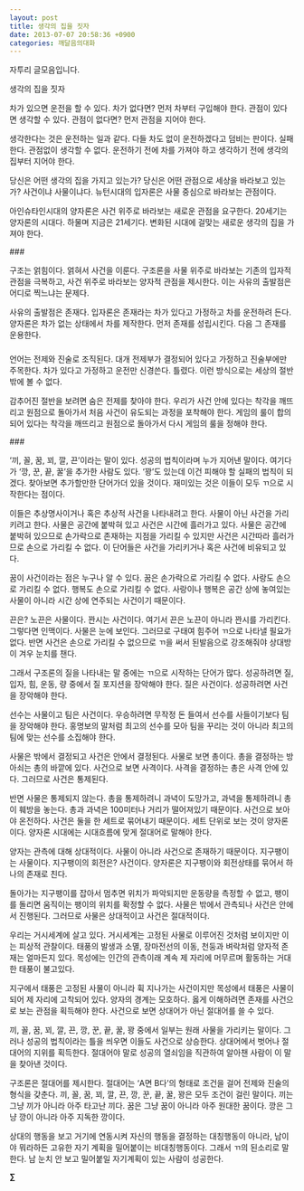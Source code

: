 ```yaml
---
layout: post
title: 생각의 집을 짓자
date: 2013-07-07 20:58:36 +0900
categories: 깨달음의대화
---
```

자투리 글모음입니다.


  


생각의 집을 짓자 


  


차가 있으면 운전을 할 수 있다. 차가 없다면? 먼저 차부터 구입해야 한다. 관점이 있다면 생각할 수 있다. 관점이 없다면? 먼저 관점을 지어야 한다. 


  


생각한다는 것은 운전하는 일과 같다. 다들 차도 없이 운전하겠다고 덤비는 판이다. 실패한다. 관점없이 생각할 수 없다. 운전하기 전에 차를 가져야 하고 생각하기 전에 생각의 집부터 지어야 한다. 


  


당신은 어떤 생각의 집을 가지고 있는가? 당신은 어떤 관점으로 세상을 바라보고 있는가? 사건이냐 사물이냐다. 뉴턴시대의 입자론은 사물 중심으로 바라보는 관점이다. 


  


아인슈타인시대의 양자론은 사건 위주로 바라보는 새로운 관점을 요구한다. 20세기는 양자론의 시대다. 하물며 지금은 21세기다. 변화된 시대에 걸맞는 새로운 생각의 집을 가져야 한다. 


  


\### 


  


구조는 얽힘이다. 얽혀서 사건을 이룬다. 구조론을 사물 위주로 바라보는 기존의 입자적 관점을 극복하고, 사건 위주로 바라보는 양자적 관점을 제시한다. 이는 사유의 출발점은 어디로 찍느냐는 문제다. 


  


사유의 출발점은 존재다. 입자론은 존재라는 차가 있다고 가정하고 차를 운전하려 든다. 양자론은 차가 없는 상태에서 차를 제작한다. 먼저 존재를 성립시킨다. 다음 그 존재를 운용한다. 


  


###


  


언어는 전제와 진술로 조직된다. 대개 전제부가 결정되어 있다고 가정하고 진술부에만 주목한다. 차가 있다고 가정하고 운전만 신경쓴다. 틀렸다. 이런 방식으로는 세상의 절반밖에 볼 수 없다. 


  


감추어진 절반을 보려면 숨은 전제를 찾아야 한다. 우리가 사건 안에 있다는 착각을 깨뜨리고 원점으로 돌아가서 처음 사건이 유도되는 과정을 포착해야 한다. 게임의 룰이 합의되어 있다는 착각을 깨뜨리고 원점으로 돌아가서 다시 게임의 룰을 정해야 한다. 


  


\### 



‘끼, 꼴, 꿈, 꾀, 깔, 끈’이라는 말이 있다. 성공의 법칙이라며 누가 지어낸 말이다. 여기다가 ‘깡, 꾼, 끝, 꿀’을 추가한 사람도 있다. ‘꽝’도 있는데 이건 피해야 할 실패의 법칙이 되겠다. 찾아보면 추가할만한 단어가더 있을 것이다. 재미있는 것은 이들이 모두 ㄲ으로 시작한다는 점이다. 



이들은 추상명사이거나 혹은 추상적 사건을 나타내려고 한다. 사물이 아닌 사건을 가리키려고 한다. 사물은 공간에 붙박혀 있고 사건은 시간에 흘러가고 있다. 사물은 공간에 붙박혀 있으므로 손가락으로 존재하는 지점을 가리킬 수 있지만 사건은 시간따라 흘러가므로 손으로 가리킬 수 없다. 이 단어들은 사건을 가리키거나 혹은 사건에 비유되고 있다. 


  


꿈이 사건이라는 점은 누구나 알 수 있다. 꿈은 손가락으로 가리킬 수 없다. 사랑도 손으로 가리킬 수 없다. 행복도 손으로 가리킬 수 없다. 사랑이나 행복은 공간 상에 놓여있는 사물이 아니라 시간 상에 연주되는 사건이기 때문이다. 


  


끈은? 노끈은 사물이다. 꽌시는 사건이다. 여기서 끈은 노끈이 아니라 꽌시를 가리킨다. 그렇다면 인맥이다. 사물은 눈에 보인다. 그러므로 구태여 힘주어 ㄲ으로 나타낼 필요가 없다. 반면 사건은 손으로 가리킬 수 없으므로 ㄲ을 써서 된발음으로 강조해줘야 상대방이 겨우 눈치를 챈다.


  


그래서 구조론의 질을 나타내는 말 중에는 ㄲ으로 시작하는 단어가 많다. 성공하려면 질, 입자, 힘, 운동, 량 중에서 질 포지션을 장악해야 한다. 질은 사건이다. 성공하려면 사건을 장악해야 한다. 


  


선수는 사물이고 팀은 사건이다. 우승하려면 무작정 돈 들여서 선수를 사들이기보다 팀을 장악해야 한다. 홍명보의 말처럼 최고의 선수를 모아 팀을 꾸리는 것이 아니라 최고의 팀에 맞는 선수를 소집해야 한다. 


  


사물은 밖에서 결정되고 사건은 안에서 결정된다. 사물로 보면 총이다. 총을 결정하는 방아쇠는 총의 바깥에 있다. 사건으로 보면 사격이다. 사격을 결정하는 총은 사격 안에 있다. 그러므로 사건은 통제된다. 


  


반면 사물은 통제되지 않는다. 총을 통제하려니 과녁이 도망가고, 과녁을 통제하려니 총이 훼방을 놓는다. 총과 과녁은 100미터나 거리가 떨어져있기 때문이다. 사건으로 보아야 온전하다. 사건은 둘을 한 세트로 묶어내기 때문이다. 세트 단위로 보는 것이 양자론이다. 양자론 시대에는 시대흐름에 맞게 절대어로 말해야 한다. 


  


양자는 관측에 대해 상대적이다. 사물이 아니라 사건으로 존재하기 때문이다. 지구팽이는 사물이다. 지구팽이의 회전은? 사건이다. 양자론은 지구팽이와 회전상태를 묶어서 하나의 존재로 친다. 


  


돌아가는 지구팽이를 잡아서 멈추면 위치가 파악되지만 운동량을 측정할 수 없고, 팽이를 돌리면 움직이는 팽이의 위치를 확정할 수 없다. 사물은 밖에서 관측되나 사건은 안에서 진행된다. 그러므로 사물은 상대적이고 사건은 절대적이다. 


  


우리는 거시세계에 살고 있다. 거시세계는 고정된 사물로 이루어진 것처럼 보이지만 이는 피상적 관찰이다. 태풍의 발생과 소멸, 장마전선의 이동, 천둥과 벼락처럼 양자적 존재는 얼마든지 있다. 목성에는 인간의 관측이래 계속 제 자리에 머무르며 활동하는 거대한 태풍이 불고있다.


  


지구에서 태풍은 고정된 사물이 아니라 휙 지나가는 사건이지만 목성에서 태풍은 사물이 되어 제 자리에 고착되어 있다. 양자의 경계는 모호하다. 옳게 이해하려면 존재를 사건으로 보는 관점을 획득해야 한다. 사건으로 보면 상대어가 아닌 절대어를 쓸 수 있다. 


  


끼, 꼴, 꿈, 꾀, 깔, 끈, 깡, 꾼, 끝, 꿀, 꽝 중에서 일부는 원래 사물을 가리키는 말이다. 그러나 성공의 법칙이라는 틀을 씌우면 이들도 사건으로 상승한다. 상대어에서 벗어나 절대어의 지위를 획득한다. 절대어야 말로 성공의 열쇠임을 직관하여 알아챈 사람이 이 말을 찾아낸 것이다. 


  


구조론은 절대어를 제시한다. 절대어는 ‘A면 B다’의 형태로 조건을 걸어 전제와 진술의 형식을 갖춘다. 끼, 꼴, 꿈, 꾀, 깔, 끈, 깡, 꾼, 끝, 꿀, 꽝은 모두 조건이 걸린 말이다. 끼는 그냥 끼가 아니라 아주 타고난 끼다. 꿈은 그냥 꿈이 아니라 아주 원대한 꿈이다. 깡은 그냥 깡이 아니라 아주 지독한 깡이다. 


  


상대의 행동을 보고 거기에 연동시켜 자신의 행동을 결정하는 대칭행동이 아니라, 남이야 뭐라하든 고유한 자기 계획을 밀어붙이는 비대칭행동이다. 그래서 ㄲ의 된소리로 말한다. 남 눈치 안 보고 밀어붙일 자기계획이 있는 사람이 성공한다. 


  




**∑**